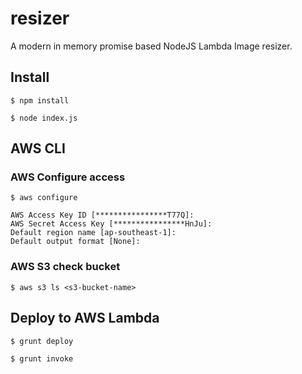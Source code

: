 # resizer
A modern in memory promise based NodeJS Lambda Image resizer.

## Install
```
$ npm install

$ node index.js

```

## AWS CLI

### AWS Configure access
```
$ aws configure

AWS Access Key ID [****************T77Q]:
AWS Secret Access Key [****************HnJu]:
Default region name [ap-southeast-1]:
Default output format [None]:

```

### AWS S3 check bucket
```
$ aws s3 ls <s3-bucket-name>
```

## Deploy to AWS Lambda
```
$ grunt deploy

$ grunt invoke
```


